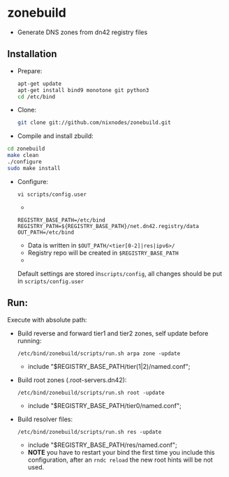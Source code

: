# zonebuild

* Generate DNS zones from dn42 registry files

## Installation
* Prepare:

  ```sh
  apt-get update
  apt-get install bind9 monotone git python3
  cd /etc/bind
  ```
* Clone:

  ```sh
  git clone git://github.com/nixnodes/zonebuild.git
  ```
  
* Compile and install zbuild:

 ```sh
 cd zonebuild
 make clean
 ./configure
 sudo make install
 ```
 
* Configure:
  
  `vi scripts/config.user`

  -
 
  ```
  REGISTRY_BASE_PATH=/etc/bind
  REGISTRY_PATH=${REGISTRY_BASE_PATH}/net.dn42.registry/data
  OUT_PATH=/etc/bind
  ```

  * Data is written in `$OUT_PATH/<tier[0-2]|res|ipv6>/`
  * Registry repo will be created in `$REGISTRY_BASE_PATH`
  
  -
  
  Default settings are stored in`scripts/config`, all changes should be put in `scripts/config.user`


## Run:

Execute with absolute path:

* Build reverse and forward tier1 and tier2 zones, self update before running:

  `/etc/bind/zonebuild/scripts/run.sh arpa zone -update`
  
  * include "$REGISTRY_BASE_PATH/tier(1|2)/named.conf";
  
* Build root zones (<a-z>.root-servers.dn42):
  
  `/etc/bind/zonebuild/scripts/run.sh root -update` 

  * include "$REGISTRY_BASE_PATH/tier0/named.conf";

* Build resolver files:
  
  `/etc/bind/zonebuild/scripts/run.sh res -update` 

  * include "$REGISTRY_BASE_PATH/res/named.conf";
  * **NOTE** you have to restart your bind the first time you include this configuration, 
    after an `rndc reload` the new root hints will be not used.
